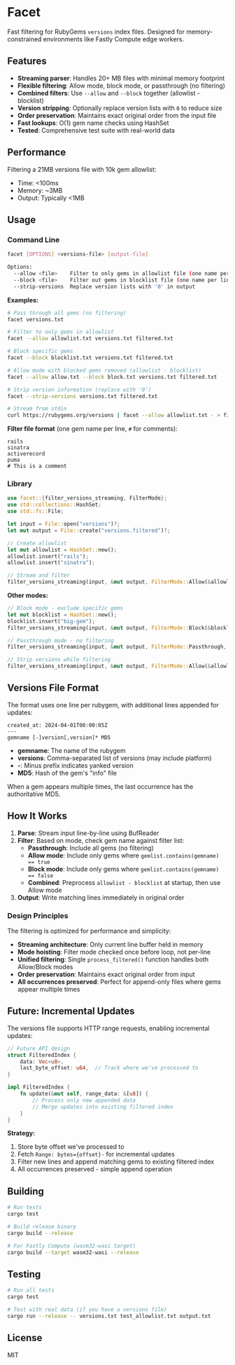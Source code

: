 # Facet

Fast filtering for RubyGems `versions` index files. Designed for memory-constrained environments like Fastly Compute edge workers.

## Features

- **Streaming parser**: Handles 20+ MB files with minimal memory footprint
- **Flexible filtering**: Allow mode, block mode, or passthrough (no filtering)
- **Combined filters**: Use `--allow` and `--block` together (allowlist - blocklist)
- **Version stripping**: Optionally replace version lists with `0` to reduce size
- **Order preservation**: Maintains exact original order from the input file
- **Fast lookups**: O(1) gem name checks using HashSet
- **Tested**: Comprehensive test suite with real-world data

## Performance

Filtering a 21MB versions file with 10k gem allowlist:
- Time: <100ms
- Memory: ~3MB
- Output: Typically <1MB

## Usage

### Command Line

```bash
facet [OPTIONS] <versions-file> [output-file]

Options:
  --allow <file>    Filter to only gems in allowlist file (one name per line)
  --block <file>    Filter out gems in blocklist file (one name per line)
  --strip-versions  Replace version lists with '0' in output
```

**Examples:**

```bash
# Pass through all gems (no filtering)
facet versions.txt

# Filter to only gems in allowlist
facet --allow allowlist.txt versions.txt filtered.txt

# Block specific gems
facet --block blocklist.txt versions.txt filtered.txt

# Allow mode with blocked gems removed (allowlist - blocklist)
facet --allow allow.txt --block block.txt versions.txt filtered.txt

# Strip version information (replace with '0')
facet --strip-versions versions.txt filtered.txt

# Stream from stdin
curl https://rubygems.org/versions | facet --allow allowlist.txt - > filtered.txt
```

**Filter file format** (one gem name per line, `#` for comments):

```text
rails
sinatra
activerecord
puma
# This is a comment
```

### Library

```rust
use facet::{filter_versions_streaming, FilterMode};
use std::collections::HashSet;
use std::fs::File;

let input = File::open("versions")?;
let mut output = File::create("versions.filtered")?;

// Create allowlist
let mut allowlist = HashSet::new();
allowlist.insert("rails");
allowlist.insert("sinatra");

// Stream and filter
filter_versions_streaming(input, &mut output, FilterMode::Allow(&allowlist), false)?;
```

**Other modes:**

```rust
// Block mode - exclude specific gems
let mut blocklist = HashSet::new();
blocklist.insert("big-gem");
filter_versions_streaming(input, &mut output, FilterMode::Block(&blocklist), false)?;

// Passthrough mode - no filtering
filter_versions_streaming(input, &mut output, FilterMode::Passthrough, false)?;

// Strip versions while filtering
filter_versions_streaming(input, &mut output, FilterMode::Allow(&allowlist), true)?;
```

## Versions File Format

The format uses one line per rubygem, with additional lines appended for updates:

```text
created_at: 2024-04-01T00:00:05Z
---
gemname [-]version[,version]* MD5
```

- **gemname**: The name of the rubygem
- **versions**: Comma-separated list of versions (may include platform)
- **-**: Minus prefix indicates yanked version
- **MD5**: Hash of the gem's "info" file

When a gem appears multiple times, the last occurrence has the authoritative MD5.

## How It Works

1. **Parse**: Stream input line-by-line using BufReader
2. **Filter**: Based on mode, check gem name against filter list:
   - **Passthrough**: Include all gems (no filtering)
   - **Allow mode**: Include only gems where `gemlist.contains(gemname) == true`
   - **Block mode**: Include only gems where `gemlist.contains(gemname) == false`
   - **Combined**: Preprocess `allowlist - blocklist` at startup, then use Allow mode
3. **Output**: Write matching lines immediately in original order

### Design Principles

The filtering is optimized for performance and simplicity:
- **Streaming architecture**: Only current line buffer held in memory
- **Mode hoisting**: Filter mode checked once before loop, not per-line
- **Unified filtering**: Single `process_filtered()` function handles both Allow/Block modes
- **Order preservation**: Maintains exact original order from input
- **All occurrences preserved**: Perfect for append-only files where gems appear multiple times

## Future: Incremental Updates

The versions file supports HTTP range requests, enabling incremental updates:

```rust
// Future API design
struct FilteredIndex {
    data: Vec<u8>,
    last_byte_offset: u64,  // Track where we've processed to
}

impl FilteredIndex {
    fn update(&mut self, range_data: &[u8]) {
        // Process only new appended data
        // Merge updates into existing filtered index
    }
}
```

**Strategy:**
1. Store byte offset we've processed to
2. Fetch `Range: bytes={offset}-` for incremental updates
3. Filter new lines and append matching gems to existing filtered index
4. All occurrences preserved - simple append operation

## Building

```bash
# Run tests
cargo test

# Build release binary
cargo build --release

# For Fastly Compute (wasm32-wasi target)
cargo build --target wasm32-wasi --release
```

## Testing

```bash
# Run all tests
cargo test

# Test with real data (if you have a versions file)
cargo run --release -- versions.txt test_allowlist.txt output.txt
```

## License

MIT
